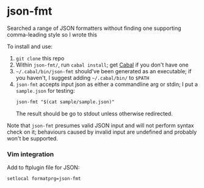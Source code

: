 # json-fmt

Searched a range of JSON formatters without finding one supporting comma-leading style so I wrote this

To install and use:

1.  `git clone` this repo
2.  Within `json-fmt/`, run `cabal install`; get [Cabal](https://cabal.readthedocs.io/en/3.6/) if you don't have one
3.  `~/.cabal/bin/json-fmt` should've been generated as an executable; if you haven't, I suggest adding `~/.cabal/bin/` to `$PATH`
4.  `json-fmt` accepts input json as either a commandline arg or stdin; I put a `sample.json` for testing:
    ```txt
    json-fmt "$(cat sample/sample.json)"
    ```
    The result should be go to stdout unless otherwise redirected.

Note that `json-fmt` presumes valid JSON input and will not perform syntax check on it;
behaviours caused by invalid input are undefined and probably won't be supported.

### Vim integration

Add to ftplugin file for JSON:

```vim
setlocal formatprg=json-fmt
```

